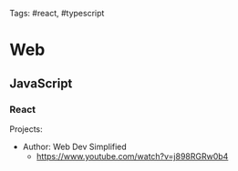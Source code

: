 Tags: #react, #typescript


# Web

## JavaScript


### React

Projects:
- Author: Web Dev Simplified
	- https://www.youtube.com/watch?v=j898RGRw0b4




